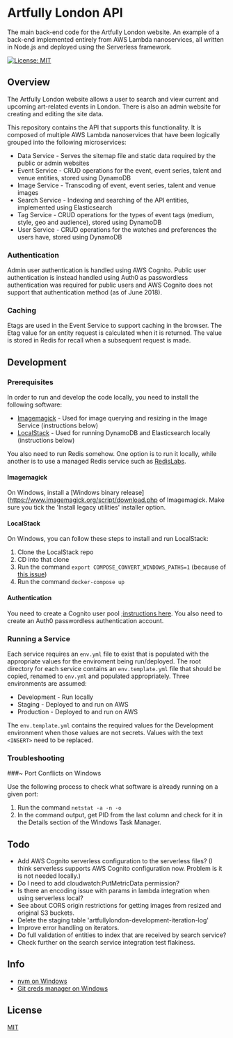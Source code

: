 # Artfully London API

The main back-end code for the Artfully London website. An example of a back-end implemented entirely from AWS Lambda nanoservices, all written in Node.js and deployed using the Serverless framework.

[![License: MIT](https://img.shields.io/badge/License-MIT-yellow.svg)](https://opensource.org/licenses/MIT)

## Overview

The Artfully London website allows a user to search and view current and upcoming art-related events in London. There is also an admin website for creating and editing the site data.

This repository contains the API that supports this functionality. It is composed of multiple AWS Lambda nanoservices that have been logically grouped into the following microservices:

- Data Service - Serves the sitemap file and static data required by the public or admin websites
- Event Service - CRUD operations for the event, event series, talent and venue entities, stored using DynamoDB
- Image Service - Transcoding of event, event series, talent and venue images
- Search Service - Indexing and searching of the API entities, implemented using Elasticsearch
- Tag Service - CRUD operations for the types of event tags (medium, style, geo and audience), stored using DynamoDB
- User Service - CRUD operations for the watches and preferences the users have, stored using DynamoDB

### Authentication

Admin user authentication is handled using AWS Cognito. Public user authentication is instead handled using Auth0 as passwordless authentication was required for public users and AWS Cognito does not support that authentication method (as of June 2018).

### Caching

Etags are used in the Event Service to support caching in the browser. The Etag value for an entity request is calculated when it is returned. The value is stored in Redis for recall when a subsequent request is made.

## Development

### Prerequisites

In order to run and develop the code locally, you need to install the following software:

- [Imagemagick](https://www.imagemagick.org/script/index.php) - Used for image querying and resizing in the Image Service (instructions below)
- [LocalStack](https://localstack.cloud/) - Used for running DynamoDB and Elasticsearch locally (instructions below)

You also need to run Redis somehow. One option is to run it locally, while another is to use a managed Redis service such as [RedisLabs](https://redislabs.com/).

#### Imagemagick

On Windows, install a [Windows binary release](https://www.imagemagick.org/script/download.php of Imagemagick. Make sure you tick the 'Install legacy utilities' installer option.

#### LocalStack

On Windows, you can follow these steps to install and run LocalStack:

1.  Clone the LocalStack repo
1.  CD into that clone
1.  Run the command `export COMPOSE_CONVERT_WINDOWS_PATHS=1` (because of [this issue](https://github.com/docker/for-win/issues/1829))
1.  Run the command `docker-compose up`

#### Authentication

You need to create a Cognito user pool ;[instructions here](https://stackoverflow.com/a/45253010).
You also need to create an Auth0 passwordless authentication account.

### Running a Service

Each service requires an `env.yml` file to exist that is populated with the appropriate values for the enviroment being run/deployed. The root directory for each service contains an `env.template.yml` file that should be copied, renamed to `env.yml` and populated appropriately. Three environments are assumed:

- Development - Run locally
- Staging - Deployed to and run on AWS
- Production - Deployed to and run on AWS

The `env.template.yml` contains the required values for the Development environment when those values are not secrets. Values with the text `<INSERT>` need to be replaced.

### Troubleshooting

###~ Port Conflicts on Windows

Use the following process to check what software is already running on a given port:

1.  Run the command `netstat -a -n -o`
1.  In the command output, get PID from the last column and check for it in the Details section of the Windows Task Manager.

## Todo

- Add AWS Cognito serverless configuration to the serverless files? (I think serverless supports AWS Cognito configuration now. Problem is it is not needed locally.)
- Do I need to add cloudwatch:PutMetricData permission?
- Is there an encoding issue with params in lambda integration when using serverless local?
- See about CORS origin restrictions for getting images from resized and original S3 buckets.
- Delete the staging table 'artfullylondon-development-iteration-log'
- Improve error handling on iterators.
- Do full validation of entities to index that are received by search service?
- Check further on the search service integration test flakiness.

## Info

- [nvm on Windows](https://github.com/coreybutler/nvm-windows)
- [Git creds manager on Windows](https://github.com/Microsoft/Git-Credential-Manager-for-Windows)

## License

[MIT](LICENSE)
